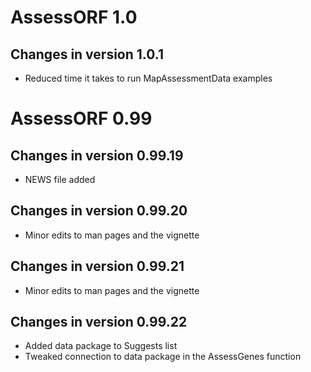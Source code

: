 # AssessORF 1.0

## Changes in version 1.0.1

* Reduced time it takes to run MapAssessmentData examples

# AssessORF 0.99

## Changes in version 0.99.19

* NEWS file added

## Changes in version 0.99.20

* Minor edits to man pages and the vignette

## Changes in version 0.99.21

* Minor edits to man pages and the vignette

## Changes in version 0.99.22

* Added data package to Suggests list
* Tweaked connection to data package in the AssessGenes function
